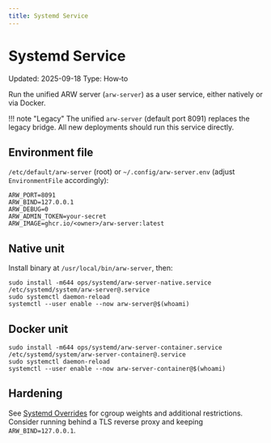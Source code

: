 ```yaml
---
title: Systemd Service
---
```


# Systemd Service

Updated: 2025-09-18
Type: How‑to

Run the unified ARW server (`arw-server`) as a user service, either natively or via Docker.

!!! note "Legacy"
    The unified `arw-server` (default port 8091) replaces the legacy bridge. All new deployments should run this service directly.

## Environment file

`/etc/default/arw-server` (root) or `~/.config/arw-server.env` (adjust `EnvironmentFile` accordingly):

```
ARW_PORT=8091
ARW_BIND=127.0.0.1
ARW_DEBUG=0
ARW_ADMIN_TOKEN=your-secret
ARW_IMAGE=ghcr.io/<owner>/arw-server:latest
```

## Native unit

Install binary at `/usr/local/bin/arw-server`, then:

```
sudo install -m644 ops/systemd/arw-server-native.service /etc/systemd/system/arw-server@.service
sudo systemctl daemon-reload
systemctl --user enable --now arw-server@$(whoami)
```

## Docker unit

```
sudo install -m644 ops/systemd/arw-server-container.service /etc/systemd/system/arw-server-container@.service
sudo systemctl daemon-reload
systemctl --user enable --now arw-server-container@$(whoami)
```

## Hardening

See [Systemd Overrides](systemd_overrides.md) for cgroup weights and additional restrictions. Consider running behind a TLS reverse proxy and keeping `ARW_BIND=127.0.0.1`.
